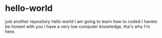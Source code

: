 # hello-world
just another repository
hello world I am going to learn how to coded.I  haveto be honest with you i have a very low 
computer knowledge, tha's why I'm here.
